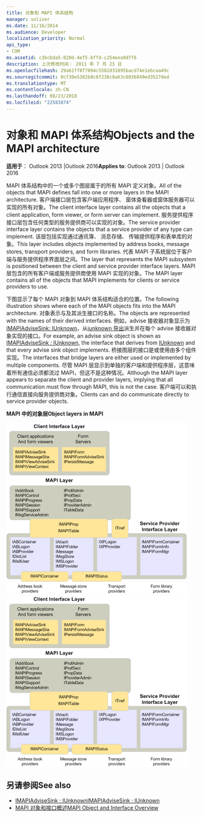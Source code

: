 ```yaml
---
title: 对象和 MAPI 体系结构
manager: soliver
ms.date: 11/16/2014
ms.audience: Developer
localization_priority: Normal
api_type:
- COM
ms.assetid: c3bcbda5-820d-4ef5-bffd-c254eea9dff6
description: 上次修改时间： 2011 年 7 月 23 日
ms.openlocfilehash: 29a61ff8f7894c5582d31895bacd74e1ebcaa49c
ms.sourcegitcommit: 0cf39e5382b8c6f236c8a63c6036849ed3527ded
ms.translationtype: MT
ms.contentlocale: zh-CN
ms.lasthandoff: 08/23/2018
ms.locfileid: "22583874"
---
```

# <a name="objects-and-the-mapi-architecture"></a><span data-ttu-id="607cc-103">对象和 MAPI 体系结构</span><span class="sxs-lookup"><span data-stu-id="607cc-103">Objects and the MAPI architecture</span></span>

<span data-ttu-id="607cc-104">**适用于**： Outlook 2013 |Outlook 2016</span><span class="sxs-lookup"><span data-stu-id="607cc-104">**Applies to**: Outlook 2013 | Outlook 2016</span></span> 
  
<span data-ttu-id="607cc-105">MAPI 体系结构中的一个或多个图层属于的所有 MAPI 定义对象。</span><span class="sxs-lookup"><span data-stu-id="607cc-105">All of the objects that MAPI defines fall into one or more layers in the MAPI architecture.</span></span> <span data-ttu-id="607cc-106">客户端接口层包含客户端应用程序、 窗体查看器或窗体服务器可以实现的所有对象。</span><span class="sxs-lookup"><span data-stu-id="607cc-106">The client interface layer contains all the objects that a client application, form viewer, or form server can implement.</span></span> <span data-ttu-id="607cc-107">服务提供程序接口层包含任何类型的服务提供商可以实现的对象。</span><span class="sxs-lookup"><span data-stu-id="607cc-107">The service provider interface layer contains the objects that a service provider of any type can implement.</span></span> <span data-ttu-id="607cc-108">该层包括实现通过通讯簿、 消息存储、 传输提供程序和表单库的对象。</span><span class="sxs-lookup"><span data-stu-id="607cc-108">This layer includes objects implemented by address books, message stores, transport providers, and form libraries.</span></span> <span data-ttu-id="607cc-109">代表 MAPI 子系统层位于客户端与服务提供程序界面层之间。</span><span class="sxs-lookup"><span data-stu-id="607cc-109">The layer that represents the MAPI subsystem is positioned between the client and service provider interface layers.</span></span> <span data-ttu-id="607cc-110">MAPI 层包含的所有客户端或服务提供商使用 MAPI 实现的对象。</span><span class="sxs-lookup"><span data-stu-id="607cc-110">The MAPI layer contains all of the objects that MAPI implements for clients or service providers to use.</span></span> 
  
<span data-ttu-id="607cc-111">下图显示了每个 MAPI 对象到 MAPI 体系结构适合的位置。</span><span class="sxs-lookup"><span data-stu-id="607cc-111">The following illustration shows where each of the MAPI objects fits into the MAPI architecture.</span></span> <span data-ttu-id="607cc-112">对象表示与及其派生接口的名称。</span><span class="sxs-lookup"><span data-stu-id="607cc-112">The objects are represented with the names of their derived interfaces.</span></span> <span data-ttu-id="607cc-113">例如，advise 接收器对象显示为[IMAPIAdviseSink: IUnknown](imapiadvisesinkiunknown.md)，从[iunknown 导出](http://msdn.microsoft.com/library/33f1d79a-33fc-4ce5-a372-e08bda378332%28Office.15%29.aspx)派生并在每个 advise 接收器对象实现的接口。</span><span class="sxs-lookup"><span data-stu-id="607cc-113">For example, an advise sink object is shown as [IMAPIAdviseSink : IUnknown](imapiadvisesinkiunknown.md), the interface that derives from [IUnknown](http://msdn.microsoft.com/library/33f1d79a-33fc-4ce5-a372-e08bda378332%28Office.15%29.aspx) and that every advise sink object implements.</span></span> <span data-ttu-id="607cc-114">桥接图层的接口是或使用由多个组件实现。</span><span class="sxs-lookup"><span data-stu-id="607cc-114">The interfaces that bridge layers are either used or implemented by multiple components.</span></span> <span data-ttu-id="607cc-115">尽管 MAPI 层显示到单独的客户端和提供程序层，这意味着所有通信必须都流过 MAPI，但这不是这种情况。</span><span class="sxs-lookup"><span data-stu-id="607cc-115">Although the MAPI layer appears to separate the client and provider layers, implying that all communication must flow through MAPI, this is not the case.</span></span> <span data-ttu-id="607cc-116">客户端可以和执行通信直接向服务提供商对象。</span><span class="sxs-lookup"><span data-stu-id="607cc-116">Clients can and do communicate directly to service provider objects.</span></span> 
  
<span data-ttu-id="607cc-117">**MAPI 中的对象层**</span><span class="sxs-lookup"><span data-stu-id="607cc-117">**Object layers in MAPI**</span></span>
  
<span data-ttu-id="607cc-118">![MAPI 中的对象层](media/amapi_38.gif "MAPI 中的对象层")</span><span class="sxs-lookup"><span data-stu-id="607cc-118">![Object layers in MAPI](media/amapi_38.gif "Object layers in MAPI")</span></span>
  
## <a name="see-also"></a><span data-ttu-id="607cc-119">另请参阅</span><span class="sxs-lookup"><span data-stu-id="607cc-119">See also</span></span>

- [<span data-ttu-id="607cc-120">IMAPIAdviseSink : IUnknown</span><span class="sxs-lookup"><span data-stu-id="607cc-120">IMAPIAdviseSink : IUnknown</span></span>](imapiadvisesinkiunknown.md)
- [<span data-ttu-id="607cc-121">MAPI 对象和接口概述</span><span class="sxs-lookup"><span data-stu-id="607cc-121">MAPI Object and Interface Overview</span></span>](mapi-object-and-interface-overview.md)

